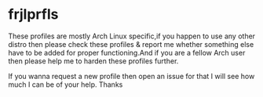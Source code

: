 # frjlprfls
These profiles are mostly Arch Linux specific,if you happen to use any other distro then please check these profiles & report me whether something else have to be
added for proper functioning.And if you are a fellow Arch user then please help me to harden these profiles further.

If you wanna request a new profile then open an issue for that I will see how much I can be of your help.
Thanks
